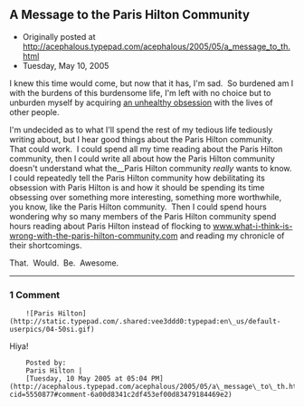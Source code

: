 ## A Message to the Paris Hilton Community

 * Originally posted at http://acephalous.typepad.com/acephalous/2005/05/a_message_to_th.html
 * Tuesday, May 10, 2005



I knew this time would come, but now that it has, I'm sad.  So burdened am I with the burdens of this burdensome life, I'm left with no choice but to unburden myself by acquiring [an unhealthy obsession](http://mthollywood.blogspot.com/) with the lives of other people.  

I'm undecided as to what I'll spend the rest of my tedious life tediously writing about, but I hear good things about the Paris Hilton community.  That could work.  I could spend all my time reading about the Paris Hilton community, then I could write all about how the Paris Hilton community doesn't understand what the__Paris Hilton community _really_ wants to know.  I could repeatedly tell the Paris Hilton community how debilitating its obsession with Paris Hilton is and how it should be spending its time obsessing over something more interesting, something more worthwhile, you know, like the Paris Hilton community.  Then I could spend hours wondering why so many members of the Paris Hilton community spend hours reading about Paris Hilton instead of flocking to www.what-i-think-is-wrong-with-the-paris-hilton-community.com and reading my chronicle of their shortcomings.  

That.  Would.  Be.  Awesome.

		

* * *

### 1 Comment 

		

                
[]()

	

		![Paris Hilton](http://static.typepad.com/.shared:vee3ddd0:typepad:en\_us/default-userpics/04-50si.gif)
	

	

		

Hiya!

	

		Posted by:
		Paris Hilton |
		[Tuesday, 10 May 2005 at 05:04 PM](http://acephalous.typepad.com/acephalous/2005/05/a\_message\_to\_th.html?cid=5550877#comment-6a00d8341c2df453ef00d83479184469e2)

		

        